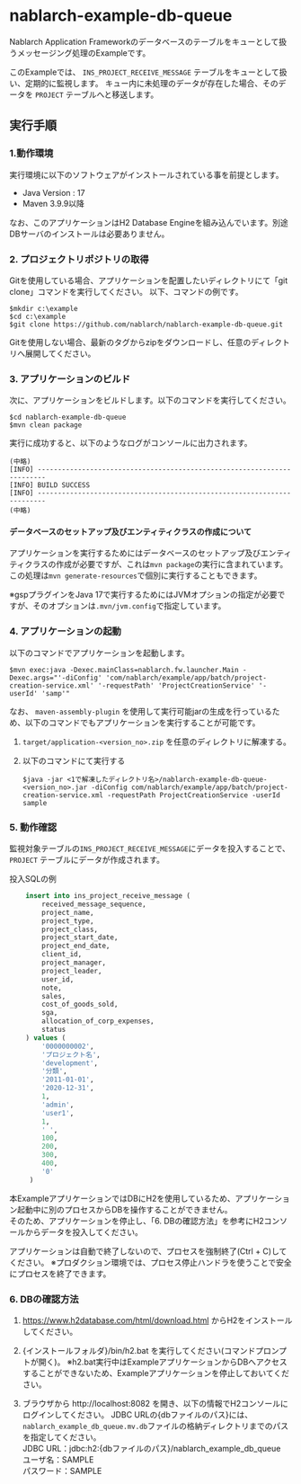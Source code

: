 # nablarch-example-db-queue

Nablarch Application Frameworkのデータベースのテーブルをキューとして扱うメッセージング処理のExampleです。

このExampleでは、 ``INS_PROJECT_RECEIVE_MESSAGE`` テーブルをキューとして扱い、定期的に監視します。
キュー内に未処理のデータが存在した場合、そのデータを ``PROJECT`` テーブルへと移送します。

## 実行手順

### 1.動作環境
実行環境に以下のソフトウェアがインストールされている事を前提とします。
* Java Version : 17
* Maven 3.9.9以降

なお、このアプリケーションはH2 Database Engineを組み込んでいます。別途DBサーバのインストールは必要ありません。

### 2. プロジェクトリポジトリの取得
Gitを使用している場合、アプリケーションを配置したいディレクトリにて「git clone」コマンドを実行してください。
以下、コマンドの例です。

    $mkdir c:\example
    $cd c:\example
    $git clone https://github.com/nablarch/nablarch-example-db-queue.git

Gitを使用しない場合、最新のタグからzipをダウンロードし、任意のディレクトリへ展開してください。

### 3. アプリケーションのビルド
次に、アプリケーションをビルドします。以下のコマンドを実行してください。

    $cd nablarch-example-db-queue
    $mvn clean package


実行に成功すると、以下のようなログがコンソールに出力されます。

    (中略)
    [INFO] ------------------------------------------------------------------------
    [INFO] BUILD SUCCESS
    [INFO] ------------------------------------------------------------------------
    (中略)

#### データベースのセットアップ及びエンティティクラスの作成について

アプリケーションを実行するためにはデータベースのセットアップ及びエンティティクラスの作成が必要ですが、これは`mvn package`の実行に含まれています。この処理は`mvn generate-resources`で個別に実行することもできます。

※gspプラグインをJava 17で実行するためにはJVMオプションの指定が必要ですが、そのオプションは`.mvn/jvm.config`で指定しています。

### 4. アプリケーションの起動
以下のコマンドでアプリケーションを起動します。

    $mvn exec:java -Dexec.mainClass=nablarch.fw.launcher.Main -Dexec.args="'-diConfig' 'com/nablarch/example/app/batch/project-creation-service.xml' '-requestPath' 'ProjectCreationService' '-userId' 'samp'"

なお、 `maven-assembly-plugin` を使用して実行可能jarの生成を行っているため、以下のコマンドでもアプリケーションを実行することが可能です。

1. ``target/application-<version_no>.zip`` を任意のディレクトリに解凍する。
2. 以下のコマンドにて実行する

       $java -jar <1で解凍したディレクトリ名>/nablarch-example-db-queue-<version_no>.jar -diConfig com/nablarch/example/app/batch/project-creation-service.xml -requestPath ProjectCreationService -userId sample

### 5. 動作確認
監視対象テーブルの``INS_PROJECT_RECEIVE_MESSAGE``にデータを投入することで、
``PROJECT`` テーブルにデータが作成されます。

投入SQLの例
```sql
    insert into ins_project_receive_message (
        received_message_sequence,
        project_name,
        project_type,
        project_class,
        project_start_date,
        project_end_date,
        client_id,
        project_manager,
        project_leader,
        user_id,
        note,
        sales,
        cost_of_goods_sold,
        sga,
        allocation_of_corp_expenses,
        status
    ) values (
        '0000000002',
        'プロジェクト名',
        'development',
        '分類',
        '2011-01-01',
        '2020-12-31',
        1,
        'admin',
        'user1',
        1,
        ' ',
        100,
        200,
        300,
        400,
        '0'
     )
```

本ExampleアプリケーションではDBにH2を使用しているため、アプリケーション起動中に別のプロセスからDBを操作することができません。  
そのため、アプリケーションを停止し、「6. DBの確認方法」を参考にH2コンソールからデータを投入してください。

アプリケーションは自動で終了しないので、プロセスを強制終了(Ctrl + C)してください。
※プロダクション環境では、プロセス停止ハンドラを使うことで安全にプロセスを終了できます。

### 6. DBの確認方法

1. https://www.h2database.com/html/download.html からH2をインストールしてください。  

2. {インストールフォルダ}/bin/h2.bat を実行してください(コマンドプロンプトが開く)。
  ※h2.bat実行中はExampleアプリケーションからDBへアクセスすることができないため、Exampleアプリケーションを停止しておいてください。

3. ブラウザから http://localhost:8082 を開き、以下の情報でH2コンソールにログインしてください。
   JDBC URLの{dbファイルのパス}には、`nablarch_example_db_queue.mv.db`ファイルの格納ディレクトリまでのパスを指定してください。  
  JDBC URL：jdbc:h2:{dbファイルのパス}/nablarch_example_db_queue  
  ユーザ名：SAMPLE  
  パスワード：SAMPLE  

